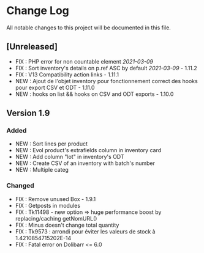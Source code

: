 # Change Log
All notable changes to this project will be documented in this file.

## [Unreleased]

- FIX : PHP error for non countable element *2021-03-09*
- FIX : Sort inventory's details on p.ref ASC by default *2021-03-09* - 1.11.2
- FIX : V13 Compatibility action links - 1.11.1
- NEW : Ajout de l'objet inventory pour fonctionnement correct des hooks pour export CSV et ODT - 1.11.0
- NEW : hooks on list && hooks on CSV and ODT exports - 1.10.0

## Version 1.9

### Added

- NEW : Sort lines per product
- NEW : Evol product's extrafields column in inventory card
- NEW : Add column "lot" in inventory's ODT
- NEW : Create CSV of an inventory with batch's number
- NEW : Multiple categ

### Changed

- FIX : Remove unused Box - 1.9.1
- FIX : Getposts in modules
- FIX : Tk11498 - new option => huge performance boost by replacing/caching getNomURL()
- FIX : Minus doesn't change total quantity
- FIX : Tk9573 : arrondi pour éviter les valeurs de stock à 1.4210854715202E-14
- FIX : Fatal error on Dolibarr <= 6.0
